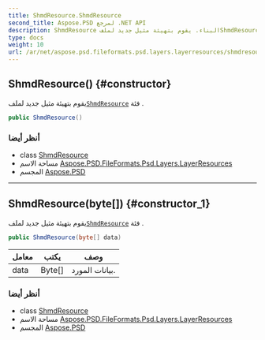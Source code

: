 ```yaml
---
title: ShmdResource.ShmdResource
second_title: Aspose.PSD لمرجع .NET API
description: ShmdResource البناء. يقوم بتهيئة مثيل جديد لملفShmdResource فئة .
type: docs
weight: 10
url: /ar/net/aspose.psd.fileformats.psd.layers.layerresources/shmdresource/shmdresource/
---
```

## ShmdResource() {#constructor}

يقوم بتهيئة مثيل جديد لملف[`ShmdResource`](../) فئة .

```csharp
public ShmdResource()
```

### أنظر أيضا

* class [ShmdResource](../)
* مساحة الاسم [Aspose.PSD.FileFormats.Psd.Layers.LayerResources](../../shmdresource/)
* المجسم [Aspose.PSD](../../../)

---

## ShmdResource(byte[]) {#constructor_1}

يقوم بتهيئة مثيل جديد لملف[`ShmdResource`](../) فئة .

```csharp
public ShmdResource(byte[] data)
```

| معامل | يكتب | وصف |
| --- | --- | --- |
| data | Byte[] | بيانات المورد. |

### أنظر أيضا

* class [ShmdResource](../)
* مساحة الاسم [Aspose.PSD.FileFormats.Psd.Layers.LayerResources](../../shmdresource/)
* المجسم [Aspose.PSD](../../../)


